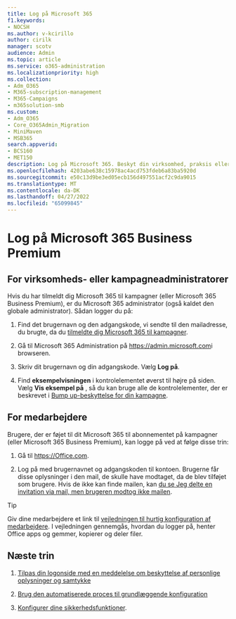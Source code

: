 ```yaml
---
title: Log på Microsoft 365
f1.keywords:
- NOCSH
ms.author: v-kcirillo
author: cirilk
manager: scotv
audience: Admin
ms.topic: article
ms.service: o365-administration
ms.localizationpriority: high
ms.collection:
- Adm_O365
- M365-subscription-management
- M365-Campaigns
- m365solution-smb
ms.custom:
- Adm_O365
- Core_O365Admin_Migration
- MiniMaven
- MSB365
search.appverid:
- BCS160
- MET150
description: Log på Microsoft 365. Beskyt din virksomhed, praksis eller kampagne mod cybersikkerhedstrusler mod mail, data og kommunikation.
ms.openlocfilehash: 4203abe638c15978ac4acd753fdeb6a83ba5920d
ms.sourcegitcommit: e50c13d9be3ed05ecb156d497551acf2c9da9015
ms.translationtype: MT
ms.contentlocale: da-DK
ms.lasthandoff: 04/27/2022
ms.locfileid: "65099845"
---
```

# <a name="sign-in-to-microsoft-365-business-premium"></a>Log på Microsoft 365 Business Premium

## <a name="for-business-or-campaign-admins"></a>For virksomheds- eller kampagneadministratorer

Hvis du har tilmeldt dig Microsoft 365 til kampagner (eller Microsoft 365 Business Premium), er du Microsoft 365 administrator (også kaldet den globale administrator). Sådan logger du på:

1. Find det brugernavn og den adgangskode, vi sendte til den mailadresse, du brugte, da du [tilmeldte dig Microsoft 365 til kampagner](m365-campaigns-sign-up.md).

2. Gå til Microsoft 365 Administration på <a href="https://go.microsoft.com/fwlink/p/?linkid=837890" target="_blank">https://admin.microsoft.com</a>i browseren.

3. Skriv dit brugernavn og din adgangskode. Vælg **Log på**.

4. Find **eksempelvisningen** i kontrolelementet øverst til højre på siden. Vælg **Vis eksempel på** , så du kan bruge alle de kontrolelementer, der er beskrevet i [Bump up-beskyttelse for din kampagne](m365-campaigns-security-overview.md).

## <a name="for-staff"></a>For medarbejdere

Brugere, der er føjet til dit Microsoft 365 til abonnementet på kampagner (eller Microsoft 365 Business Premium), kan logge på ved at følge disse trin:

1. Gå til <a href="https://office.com" target="_blank">https://Office.com</a>.

2. Log på med brugernavnet og adgangskoden til kontoen. Brugerne får disse oplysninger i den mail, de skulle have modtaget, da de blev tilføjet som brugere. Hvis de ikke kan finde mailen, kan [du se Jeg delte en invitation via mail, men brugeren modtog ikke mailen](../admin/simplified-signup/admin-invite-business-standard.md#i-shared-an-email-invite-but-the-user-didnt-receive-the-email).

> [!TIP]
> Giv dine medarbejdere et link til [vejledningen til hurtig konfiguration af medarbejdere](../admin/setup/employee-quick-setup.md). I vejledningen gennemgås, hvordan du logger på, henter Office apps og gemmer, kopierer og deler filer.

## <a name="next-steps"></a>Næste trin

1. [Tilpas din logonside med en meddelelse om beskyttelse af personlige oplysninger og samtykke](m365-customize-sign-in.md)

2. [Brug den automatiserede proces til grundlæggende konfiguration](m365bp-setup.md#use-the-guided-process-for-basic-setup)

3. [Konfigurer dine sikkerhedsfunktioner](m365bp-security-overview.md).